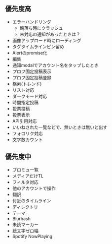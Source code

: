 ## 優先度高

* エラーハンドリング
    * 鯖落ち時にクラッシュ
    * 未対応の通知があったときは？
* 画像アップロード時にローディング
* タグタイムラインピン留め
* Alertのpromise化
* 編集
* 通知modalでアカウント名をタップしたとき
* プロフ固定投稿表示
* プロフ固定投稿登録
* 検索(トレンド)
* リスト対応
* ダークモード対応
* 時間指定投稿
* 投票投稿
* 投票表示
* API引用対応
* いいねされた一覧などで、無いときは無いと出す
* フォロリク対応
* 文字数カウント


## 優先度中

* ブロミュ一覧
* メディアだけTL
* フィルタ対応
* 他のアカウントで操作
* 翻訳
* 付近のタイムライン
* ディレクトリ
* テーマ
* Blurhash
* 未読マーカー
* 絵文字ゼロ幅
* Spotify NowPlaying